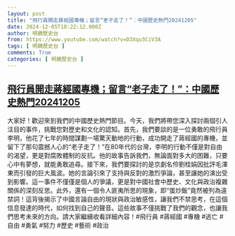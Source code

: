 ```yaml
---
layout: post
title: "飛行員開走蔣經國專機；留言“老子走了！”：中國歷史熱門20241205"
date: 2024-12-05T18:22:12.000Z
author: 明鏡歷史台
from: https://www.youtube.com/watch?v=D3Xqu3CiV3A
tags: [ 明鏡歷史台 ]
comments: True
categories: [ 明鏡歷史台 ]
---
```

<!--1733422932000-->
[飛行員開走蔣經國專機；留言“老子走了！”：中國歷史熱門20241205](https://www.youtube.com/watch?v=D3Xqu3CiV3A)
------

<div>
大家好！歡迎來到我們的中國歷史熱門節目。今天，我們將帶您深入探討兩個引人注目的事件，挑戰您對歷史和文化的認知。首先，我們要談的是一位勇敢的飛行員李明，他花了七年的時間謀劃一場驚天動地的行動，成功開走了蔣經國的專機，並留下了那句震撼人心的“老子走了！”在80年代的台灣，李明的行動不僅是對自由的渴望，更是對腐敗體制的反抗。他的故事告訴我們，無論面對多大的困難，只要心中有夢想，就能勇敢追尋。接下來，我們要探討的是京劇名伶劉桂娟因批評毛澤東而引發的巨大風波。她的言論引來了支持與反對的激烈爭論，甚至讓她的演出受到影響。這一事件不僅僅是個人的爭議，更是對中國社會中歷史、文化與政治複雜關係的深刻反思。此外，還有一個令人匪夷所思的現象，即“蛋炒飯”竟然被列為違禁詞！這背後揭示了中國言論自由的現狀與政治敏感性，讓我們不禁思考，在這個信息發達的時代，如何找到自己的聲音。這些故事不僅挑戰了我們的觀念，也讓我們思考未來的方向。請大家繼續收看詳細內容！#飛行員 #蔣經國 #專機 #逃亡 #自由 #勇氣 #努力 #歷史 #藝術 #政治
</div>
